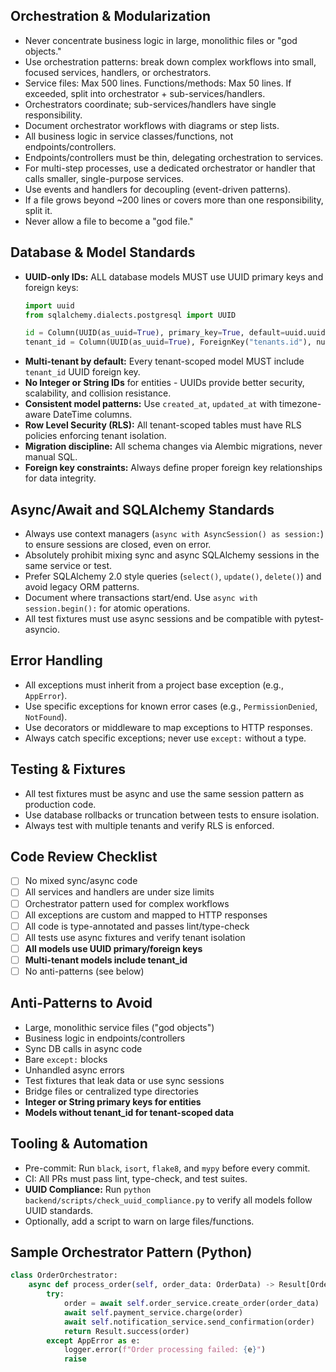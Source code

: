 ## Orchestration & Modularization
- Never concentrate business logic in large, monolithic files or "god objects."
- Use orchestration patterns: break down complex workflows into small, focused services, handlers, or orchestrators.
- Service files: Max 500 lines. Functions/methods: Max 50 lines. If exceeded, split into orchestrator + sub-services/handlers.
- Orchestrators coordinate; sub-services/handlers have single responsibility.
- Document orchestrator workflows with diagrams or step lists.
- All business logic in service classes/functions, not endpoints/controllers.
- Endpoints/controllers must be thin, delegating orchestration to services.
- For multi-step processes, use a dedicated orchestrator or handler that calls smaller, single-purpose services.
- Use events and handlers for decoupling (event-driven patterns).
- If a file grows beyond ~200 lines or covers more than one responsibility, split it.
- Never allow a file to become a "god file."

## Database & Model Standards
- **UUID-only IDs:** ALL database models MUST use UUID primary keys and foreign keys:
  ```python
  import uuid
  from sqlalchemy.dialects.postgresql import UUID

  id = Column(UUID(as_uuid=True), primary_key=True, default=uuid.uuid4)
  tenant_id = Column(UUID(as_uuid=True), ForeignKey("tenants.id"), nullable=False)
  ```
- **Multi-tenant by default:** Every tenant-scoped model MUST include `tenant_id` UUID foreign key.
- **No Integer or String IDs** for entities - UUIDs provide better security, scalability, and collision resistance.
- **Consistent model patterns:** Use `created_at`, `updated_at` with timezone-aware DateTime columns.
- **Row Level Security (RLS):** All tenant-scoped tables must have RLS policies enforcing tenant isolation.
- **Migration discipline:** All schema changes via Alembic migrations, never manual SQL.
- **Foreign key constraints:** Always define proper foreign key relationships for data integrity.

## Async/Await and SQLAlchemy Standards
- Always use context managers (`async with AsyncSession() as session:`) to ensure sessions are closed, even on error.
- Absolutely prohibit mixing sync and async SQLAlchemy sessions in the same service or test.
- Prefer SQLAlchemy 2.0 style queries (`select()`, `update()`, `delete()`) and avoid legacy ORM patterns.
- Document where transactions start/end. Use `async with session.begin():` for atomic operations.
- All test fixtures must use async sessions and be compatible with pytest-asyncio.

## Error Handling
- All exceptions must inherit from a project base exception (e.g., `AppError`).
- Use specific exceptions for known error cases (e.g., `PermissionDenied`, `NotFound`).
- Use decorators or middleware to map exceptions to HTTP responses.
- Always catch specific exceptions; never use `except:` without a type.

## Testing & Fixtures
- All test fixtures must be async and use the same session pattern as production code.
- Use database rollbacks or truncation between tests to ensure isolation.
- Always test with multiple tenants and verify RLS is enforced.

## Code Review Checklist
- [ ] No mixed sync/async code
- [ ] All services and handlers are under size limits
- [ ] Orchestrator pattern used for complex workflows
- [ ] All exceptions are custom and mapped to HTTP responses
- [ ] All code is type-annotated and passes lint/type-check
- [ ] All tests use async fixtures and verify tenant isolation
- [ ] **All models use UUID primary/foreign keys**
- [ ] **Multi-tenant models include tenant_id**
- [ ] No anti-patterns (see below)

## Anti-Patterns to Avoid
- Large, monolithic service files ("god objects")
- Business logic in endpoints/controllers
- Sync DB calls in async code
- Bare `except:` blocks
- Unhandled async errors
- Test fixtures that leak data or use sync sessions
- Bridge files or centralized type directories
- **Integer or String primary keys for entities**
- **Models without tenant_id for tenant-scoped data**

## Tooling & Automation
- Pre-commit: Run `black`, `isort`, `flake8`, and `mypy` before every commit.
- CI: All PRs must pass lint, type-check, and test suites.
- **UUID Compliance:** Run `python backend/scripts/check_uuid_compliance.py` to verify all models follow UUID standards.
- Optionally, add a script to warn on large files/functions.

## Sample Orchestrator Pattern (Python)
```python
class OrderOrchestrator:
    async def process_order(self, order_data: OrderData) -> Result[Order, AppError]:
        try:
            order = await self.order_service.create_order(order_data)
            await self.payment_service.charge(order)
            await self.notification_service.send_confirmation(order)
            return Result.success(order)
        except AppError as e:
            logger.error(f"Order processing failed: {e}")
            raise
```